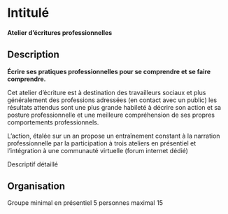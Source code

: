 # Intitulé

#### Atelier d’écritures professionnelles


## Description
**Écrire ses pratiques professionnelles pour se comprendre et se faire comprendre.**

Cet atelier d’écriture est à destination des travailleurs sociaux et plus généralement des professions adressées (en contact avec un public) 
les résultats attendus sont une plus grande habileté à décrire son action et sa posture professionnelle 
et une meilleure compréhension de ses propres comportements professionnels.

L’action, étalée sur un an propose un entraînement constant à la narration professionnelle par la participation à trois ateliers en présentiel 
et l’intégration à une communauté virtuelle (forum internet dédié)

Descriptif détaillé


## Organisation

Groupe minimal en présentiel 5 personnes maximal 15
